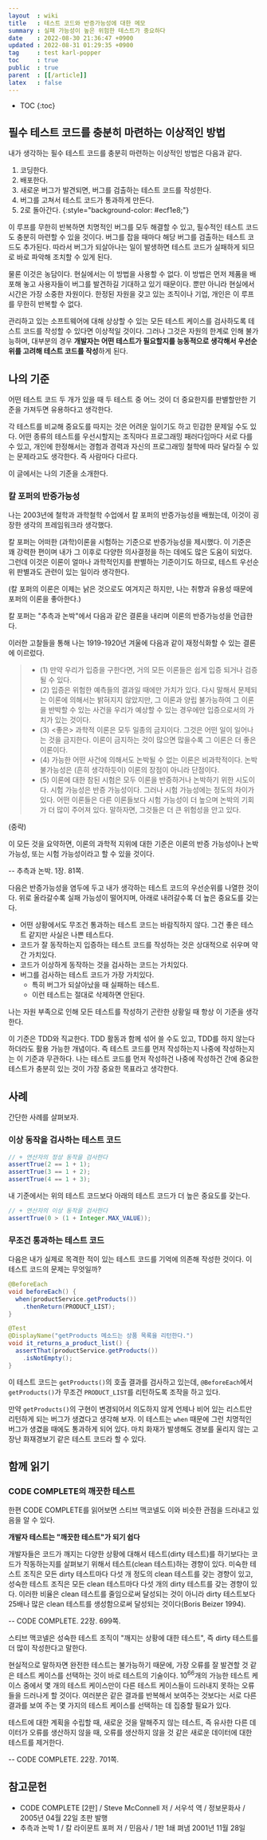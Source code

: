 ```yaml
---
layout  : wiki
title   : 테스트 코드와 반증가능성에 대한 메모
summary : 실패 가능성이 높은 위험한 테스트가 중요하다
date    : 2022-08-30 21:36:47 +0900
updated : 2022-08-31 01:29:35 +0900
tag     : test karl-popper
toc     : true
public  : true
parent  : [[/article]]
latex   : false
---
```

* TOC
{:toc}

## 필수 테스트 코드를 충분히 마련하는 이상적인 방법

내가 생각하는 필수 테스트 코드를 충분히 마련하는 이상적인 방법은 다음과 같다.

1. 코딩한다.
2. 배포한다.
3. 새로운 버그가 발견되면, 버그를 검출하는 테스트 코드를 작성한다.
4. 버그를 고쳐서 테스트 코드가 통과하게 만든다.
5. 2로 돌아간다.
{:style="background-color: #ecf1e8;"}

이 루프를 무한히 반복하면 치명적인 버그를 모두 해결할 수 있고, 필수적인 테스트 코드도 충분히 마련할 수 있을 것이다.
버그를 잡을 때마다 해당 버그를 검출하는 테스트 코드도 추가된다.
따라서 버그가 되살아나는 일이 발생하면 테스트 코드가 실패하게 되므로 바로 파악해 조치할 수 있게 된다.

물론 이것은 농담이다. 현실에서는 이 방법을 사용할 수 없다.
이 방법은 먼저 제품을 배포해 놓고 사용자들이 버그를 발견하길 기대하고 있기 때문이다.
뿐만 아니라 현실에서 시간은 가장 소중한 자원이다.
한정된 자원을 갖고 있는 조직이나 기업, 개인은 이 루프를 무한히 반복할 수 없다.

관리하고 있는 소프트웨어에 대해 상상할 수 있는 모든 테스트 케이스를 검사하도록 테스트 코드를 작성할 수 있다면 이상적일 것이다.
그러나 그것은 자원의 한계로 인해 불가능하며,
대부분의 경우 **개발자는 어떤 테스트가 필요할지를 능동적으로 생각해서 우선순위를 고려해 테스트 코드를 작성**하게 된다.


## 나의 기준

어떤 테스트 코드 두 개가 있을 때 두 테스트 중 어느 것이 더 중요한지를 판별할만한 기준을 가져두면 유용하다고 생각한다.

각 테스트를 비교해 중요도를 따지는 것은 어려운 일이기도 하고 민감한 문제일 수도 있다.
어떤 종류의 테스트를 우선시할지는 조직마다 프로그래밍 패러다임마다 서로 다를 수 있고,
개인에 한정해서는 경험과 경력과 자신의 프로그래밍 철학에 따라 달라질 수 있는 문제라고도 생각한다.
즉 사람마다 다르다.

이 글에서는 나의 기준을 소개한다.

### 칼 포퍼의 반증가능성

나는 2003년에 철학과 과학철학 수업에서 칼 포퍼의 반증가능성을 배웠는데, 이것이 굉장한 생각의 프레임워크라 생각했다.

칼 포퍼는 어떠한 (과학)이론을 시험하는 기준으로 반증가능성을 제시했다.
이 기준은 꽤 강력한 편이며 내가 그 이후로 다양한 의사결정을 하는 데에도 많은 도움이 되었다.
그런데 이것은 이론이 얼마나 과학적인지를 판별하는 기준이기도 하므로, 테스트 우선순위 판별과도 관련이 있는 일이라 생각한다.

(칼 포퍼의 이론은 이제는 낡은 것으로도 여겨지곤 하지만, 나는 취향과 유용성 때문에 포퍼의 이론을 좋아한다.)

칼 포퍼는 "추측과 논박"에서 다음과 같은 결론을 내리며 이론의 반증가능성을 언급한다.

>
이러한 고찰들을 통해 나는 1919-1920년 겨울에 다음과 같이 재정식화할 수 있는 결론에 이르렀다.
>
> - (1) 만약 우리가 입증을 구한다면, 거의 모든 이론들은 쉽게 입증 되거나 검증될 수 있다.
> - (2) 입증은 위험한 예측들의 결과일 때에만 가치가 있다. 다시 말해서 문제되는 이론에 의해서는 밝혀지지 않았지만, 그 이론과 양립 불가능하여 그 이론을 반박할 수 있는 사건을 우리가 예상할 수 있는 경우에만 입증으로서의 가치가 있는 것이다.
> - (3) \<좋은> 과학적 이론은 모두 일종의 금지이다. 그것은 어떤 일이 일어나는 것을 금지한다. 이론이 금지하는 것이 많으면 많을수록 그 이론은 더 좋은 이론이다.
> - (4) 가능한 어떤 사건에 의해서도 논박될 수 없는 이론은 비과학적이다. 논박 불가능성은 (흔히 생각하듯이) 이론의 장점이 아니라 단점이다.
> - (5) 이론에 대한 참된 시험은 모두 이론을 반증하거나 논박하기 위한 시도이다. 시험 가능성은 반증 가능성이다. 그러나 시험 가능성에는 정도의 차이가 있다. 어떤 이론들은 다른 이론들보다 시험 가능성이 더 높으며 논박의 기회가 더 많이 주어져 있다. 말하자면, 그것들은 더 큰 위험성을 안고 있다.
>
(중략)
>
이 모든 것을 요약하면, 이론의 과학적 지위에 대한 기준은 이론의 반증 가능성이나 논박 가능성, 또는 시험 가능성이라고 할 수 있을 것이다.
>
-- 추측과 논박. 1장. 81쪽.

다음은 반증가능성을 염두에 두고 내가 생각하는 테스트 코드의 우선순위를 나열한 것이다.
위로 올라갈수록 실패 가능성이 떨어지며, 아래로 내려갈수록 더 높은 중요도를 갖는다.

- 어떤 상황에서도 무조건 통과하는 테스트 코드는 바람직하지 않다. 그건 좋은 테스트 같지만 사실은 나쁜 테스트다.
- 코드가 잘 동작하는지 입증하는 테스트 코드를 작성하는 것은 상대적으로 쉬우며 약간 가치있다.
- 코드가 이상하게 동작하는 것을 검사하는 코드는 가치있다.
- 버그를 검사하는 테스트 코드가 가장 가치있다.
    - 특히 버그가 되살아났을 때 실패하는 테스트.
    - 이런 테스트는 절대로 삭제하면 안된다.

나는 자원 부족으로 인해 모든 테스트를 작성하기 곤란한 상황일 때 항상 이 기준을 생각한다.

이 기준은 TDD와 직교한다.
TDD 활동과 함께 섞어 쓸 수도 있고, TDD를 하지 않는다 하더라도 활용 가능한 개념이다.
즉 테스트 코드를 먼저 작성하는지 나중에 작성하는지는 이 기준과 무관하다.
나는 테스트 코드를 먼저 작성하건 나중에 작성하건 간에 중요한 테스트가 충분히 있는 것이 가장 중요한 목표라고 생각한다.

## 사례

간단한 사례를 살펴보자.

### 이상 동작을 검사하는 테스트 코드

```java
// + 연산자의 정상 동작을 검사한다
assertTrue(2 == 1 + 1);
assertTrue(3 == 1 + 2);
assertTrue(4 == 1 + 3);
```

내 기준에서는 위의 테스트 코드보다 아래의 테스트 코드가 더 높은 중요도를 갖는다.

```java
// + 연산자의 이상 동작을 검사한다
assertTrue(0 > (1 + Integer.MAX_VALUE));
```


### 무조건 통과하는 테스트 코드

다음은 내가 실제로 목격한 적이 있는 테스트 코드를 기억에 의존해 작성한 것이다.
이 테스트 코드의 문제는 무엇일까?

```java
@BeforeEach
void beforeEach() {
  when(productService.getProducts())
    .thenReturn(PRODUCT_LIST);
}

@Test
@DisplayName("getProducts 메소드는 상품 목록을 리턴한다.")
void it_returns_a_product_list() {
  assertThat(productService.getProducts())
    .isNotEmpty();
}
```

이 테스트 코드는 `getProducts()`의 호출 결과를 검사하고 있는데, `@BeforeEach`에서 `getProducts()`가 무조건 `PRODUCT_LIST`를 리턴하도록 조작을 하고 있다.

만약 `getProducts()`의 구현이 변경되어서 의도하지 않게 언제나 비어 있는 리스트만 리턴하게 되는 버그가 생겼다고 생각해 보자.
이 테스트는 `when` 때문에 그런 치명적인 버그가 생겼을 때에도 통과하게 되어 있다.
마치 화재가 발생해도 경보를 울리지 않는 고장난 화재경보기 같은 테스트 코드라 할 수 있다.

## 함께 읽기
### CODE COMPLETE의 깨끗한 테스트

한편 CODE COMPLETE를 읽어보면 스티브 맥코넬도 이와 비슷한 관점을 드러내고 있음을 알 수 있다.

>
**개발자 테스트는 "깨끗한 테스트"가 되기 쉽다**
>
개발자들은 코드가 깨지는 다양한 상황에 대해서 테스트(dirty 테스트)를 하기보다는 코드가 작동하는지를 살펴보기 위해서 테스트(clean 테스트)하는 경향이 있다.
미숙한 테스트 조직은 모든 dirty 테스트마다 다섯 개 정도의 clean 테스트를 갖는 경향이 있고,
성숙한 테스트 조직은 모든 clean 테스트마다 다섯 개의 dirty 테스트를 갖는 경향이 있다.
이러한 비율은 clean 테스트를 줄임으로써 달성되는 것이 아니라 dirty 테스트보다 25배나 많은 clean 테스트를 생성함으로써 달성되는 것이다(Boris Beizer 1994).
>
-- CODE COMPLETE. 22장. 699쪽.

스티브 맥코넬은 성숙한 테스트 조직이 "깨지는 상황에 대한 테스트", 즉 dirty 테스트를 더 많이 작성한다고 말한다.

>
현실적으로 말하자면 완전한 테스트는 불가능하기 때문에, 가장 오류를 잘 발견할 것 같은 테스트 케이스를 선택하는 것이 바로 테스트의 기술이다.
10<sup>66</sup>개의 가능한 테스트 케이스 중에서 몇 개의 테스트 케이스만이 다른 테스트 케이스들이 드러내지 못하는 오류들을 드러나게 할 것이다.
여러분은 같은 결과를 반복해서 보여주는 것보다는 서로 다른 결과를 보여 주는 몇 가지의 테스트 케이스를 선택하는 데 집중할 필요가 있다.
>
테스트에 대한 계획을 수립할 때, 새로운 것을 말해주지 않는 테스트, 즉 유사한 다른 데이터가 오류를 생산하지 않을 때,
오류를 생산하지 않을 것 같은 새로운 데이터에 대한 테스트를 제거한다.
>
-- CODE COMPLETE. 22장. 701쪽.


## 참고문헌

- CODE COMPLETE [2판] / Steve McConnell 저 / 서우석 역 / 정보문화사 / 2005년 04월 22일 초판 발행
- 추측과 논박 1 / 칼 라이문트 포퍼 저 / 민음사 / 1판 1쇄 펴냄 2001년 11월 28일

